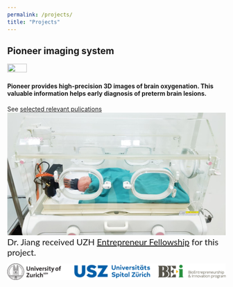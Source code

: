 ```yaml
---
permalink: /projects/
title: "Projects"
---
```

## Pioneer imaging system
<img src="/assets/images/logo_pioneer.png" width="30%" height="30%">

#### Pioneer provides high-precision 3D images of brain oxygenation. This valuable information helps early diagnosis of preterm brain lesions.  
See [selected relevant pulications]("/homepage/#selected-publications")
![pioneer](/assets/images/pioneer_icu.jpg)
<span style="font-family:Lato; font-size:20px;">
Dr. Jiang received UZH [Entrepreneur Fellowship](https://innovation.uzh.ch/en/stories/fellows/Jiang-Jingjing.html) for this project. 
</span>

![sponsors](/assets/images/uzh_usz_bei_LOGOs_combined.png)